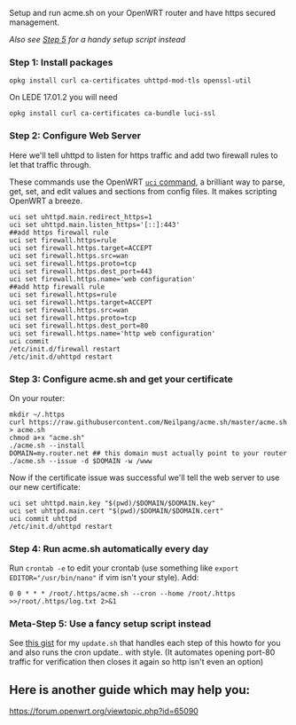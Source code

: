 Setup and run acme.sh on your OpenWRT router and have https secured management.

*Also see [Step 5](https://github.com/Neilpang/acme.sh/wiki/How-to-run-on-OpenWRT#meta-step-5-use-a-fancy-setup-script-instead) for a handy setup script instead*

### Step 1: Install packages

`opkg install curl ca-certificates uhttpd-mod-tls openssl-util`

On LEDE 17.01.2 you will need

`opkg install curl ca-certificates ca-bundle luci-ssl`

### Step 2: Configure Web Server
Here we'll tell uhttpd to listen for https traffic and add two firewall rules to let that traffic through.

These commands use the OpenWRT [`uci` command](https://wiki.openwrt.org/doc/uci), a brilliant way to parse, get, set, and edit values and sections from config files. It makes scripting OpenWRT a breeze.

```
uci set uhttpd.main.redirect_https=1
uci set uhttpd.main.listen_https='[::]:443'
##add https firewall rule
uci set firewall.https=rule
uci set firewall.https.target=ACCEPT
uci set firewall.https.src=wan
uci set firewall.https.proto=tcp
uci set firewall.https.dest_port=443
uci set firewall.https.name='web configuration'
##add http firewall rule
uci set firewall.https=rule
uci set firewall.https.target=ACCEPT
uci set firewall.https.src=wan
uci set firewall.https.proto=tcp
uci set firewall.https.dest_port=80
uci set firewall.https.name='http web configuration'
uci commit
/etc/init.d/firewall restart
/etc/init.d/uhttpd restart
```

### Step 3: Configure acme.sh and get your certificate
On your router:

```
mkdir ~/.https
curl https://raw.githubusercontent.com/Neilpang/acme.sh/master/acme.sh > acme.sh
chmod a+x "acme.sh"
./acme.sh --install
DOMAIN=my.router.net ## this domain must actually point to your router
./acme.sh --issue -d $DOMAIN -w /www
```

Now if the certificate issue was successful we'll tell the web server to use our new certificate:

```
uci set uhttpd.main.key "$(pwd)/$DOMAIN/$DOMAIN.key"
uci set uhttpd.main.cert "$(pwd)/$DOMAIN/$DOMAIN.cert"
uci commit uhttpd
/etc/init.d/uhttpd restart
```

### Step 4: Run acme.sh automatically every day

Run `crontab -e` to edit your crontab (use something like `export EDITOR="/usr/bin/nano"` if vim isn't your style). Add:

`0 0 * * * /root/.https/acme.sh --cron --home /root/.https >>/root/.https/log.txt 2>&1`

### Meta-Step 5: Use a fancy setup script instead

See [this gist](https://gist.github.com/t413/3e616611299b22b17b08baa517d2d02c) for my `update.sh` that handles each step of this howto for you and also runs the cron update.. with style. (It automates opening port-80 traffic for verification then closes it again so http isn't even an option)



## Here is another guide which may help you:
https://forum.openwrt.org/viewtopic.php?id=65090


